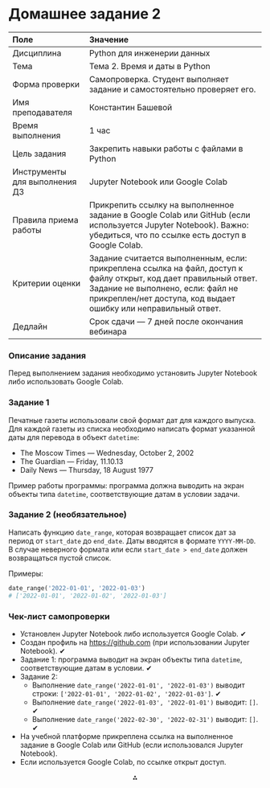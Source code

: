 
# Домашнее задание 2

| Поле | Значение |
| :-- | :-- |
| Дисциплина | Python для инженерии данных |
| Тема | Тема 2. Время и даты в Python |
| Форма проверки | Самопроверка. Студент выполняет задание и самостоятельно проверяет его. |
| Имя преподавателя | Константин Башевой |
| Время выполнения | 1 час |
| Цель задания | Закрепить навыки работы с файлами в Python |
| Инструменты для выполнения ДЗ | Jupyter Notebook или Google Colab |
| Правила приема работы | Прикрепить ссылку на выполненное задание в Google Colab или GitHub (если используется Jupyter Notebook). Важно: убедиться, что по ссылке есть доступ в Google Colab. |
| Критерии оценки | Задание считается выполненным, если: прикреплена ссылка на файл, доступ к файлу открыт, код дает правильный ответ. Задание не выполнено, если: файл не прикреплен/нет доступа, код выдает ошибку или неправильный ответ. |
| Дедлайн | Срок сдачи — 7 дней после окончания вебинара |

### Описание задания

Перед выполнением задания необходимо установить Jupyter Notebook либо использовать Google Colab.

### Задание 1

Печатные газеты использовали свой формат дат для каждого выпуска. Для каждой газеты из списка необходимо написать формат указанной даты для перевода в объект `datetime`:

- The Moscow Times — Wednesday, October 2, 2002
- The Guardian — Friday, 11.10.13
- Daily News — Thursday, 18 August 1977

Пример работы программы: программа должна выводить на экран объекты типа `datetime`, соответствующие датам в условии задачи.

### Задание 2 (необязательное)

Написать функцию `date_range`, которая возвращает список дат за период от `start_date` до `end_date`. Даты вводятся в формате `YYYY-MM-DD`. В случае неверного формата или если `start_date > end_date` должен возвращаться пустой список.

Примеры:

```python
date_range('2022-01-01', '2022-01-03')
# ['2022-01-01', '2022-01-02', '2022-01-03']
```


### Чек-лист самопроверки

- Установлен Jupyter Notebook либо используется Google Colab. ✔
- Создан профиль на https://github.com (при использовании Jupyter Notebook). ✔
- Задание 1: программа выводит на экран объекты типа `datetime`, соответствующие датам в условии. ✔
- Задание 2:
    - Выполнение `date_range('2022-01-01', '2022-01-03')` выводит строки: `['2022-01-01', '2022-01-02', '2022-01-03']`. ✔
    - Выполнение `date_range('2022-01-03', '2022-01-01')` выводит: `[]`. ✔
    - Выполнение `date_range('2022-02-30', '2022-02-31')` выводит: `[]`. ✔
- На учебной платформе прикреплена ссылка на выполненное задание в Google Colab или GitHub (если использовался Jupyter Notebook).
- Если используется Google Colab, по ссылке открыт доступ.

<div align="center">⁂</div>



